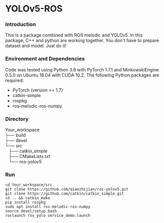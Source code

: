 # YOLOv5-ROS
### Introduction
This is a package combined with ROS melodic and YOLOv5. In this package, C++ and python are working together. You don't have to prepare dataset and model. Just do it!
### Environment and Dependencies
Code was tested using Python 3.8 with PyTorch 1.7.1 and MinkowskiEngine 0.5.0 on Ubuntu 18.04 with CUDA 10.2.
The following Python packages are required:
* PyTorch (version >= 1.7)
* catkin-simple
* rospkg
* ros-melodic-ros-numpy
### Directory
Your_workspace  
├── build  
├── devel  
└── src  
   ├── catkin_simple  
   ├── CMakeLists.txt  
   └── ros-yolov5  
### Run
````
cd Your_workspace/src
git clone https://github.com/qiaozhijian/ros-yolov5.git
git clone https://github.com/catkin/catkin_simple.git
cd .. && catkin_make
pip install rospkg
sudo apt install ros-melodic-ros-numpy
source devel/setup.bash
roslaunch ros_yolo service_demo.launch
````